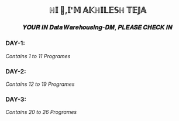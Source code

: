 <h2 align="center">ℍ𝕀 👋,𝕀'𝕄 𝔸𝕂ℍ𝕀𝕃𝔼𝕊ℍ 𝕋𝔼𝕁𝔸</h2>
<h3 align="center">𝒀𝑶𝑼𝑹 𝑰𝑵 𝑫𝒂𝒕𝒂 𝑾𝒂𝒓𝒆𝒉𝒐𝒖𝒔𝒊𝒏𝒈-𝑫𝑴, 𝑷𝑳𝑬𝑨𝑺𝑬 𝑪𝑯𝑬𝑪𝑲 𝑰𝑵</h3>
<h3>DAY-1:</h3>
<i>Contains 1 to 11 Programes</i>
<h3>DAY-2:</h3>
<i>Contains 12 to 19 Programes</i>
<h3>DAY-3:</h3>
<i>Contains 20 to 26 Programes</i>
